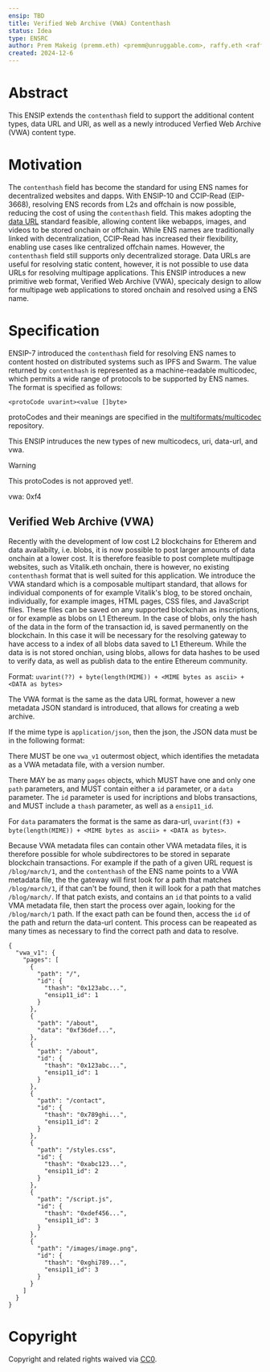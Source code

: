 ```yaml
---
ensip: TBD
title: Verified Web Archive (VWA) Contenthash
status: Idea
type: ENSRC
author: Prem Makeig (premm.eth) <premm@unruggable.com>, raffy.eth <raffy@unruggable.com>
created: 2024-12-6
---
```


# Abstract 

This ENSIP extends the `contenthash` field to support the additional content types, data URL and URI, as well as a newly introduced Verfied Web Archive (VWA) content type. 

# Motivation

The `contenthash` field has become the standard for using ENS names for decentralized websites and dapps. With ENSIP-10 and CCIP-Read (EIP-3668), resolving ENS records from L2s and offchain is now possible, reducing the cost of using the `contenthash` field. This makes adopting the [data URL](https://datatracker.ietf.org/doc/html/rfc2397) standard feasible, allowing content like webapps, images, and videos to be stored onchain or offchain. While ENS names are traditionally linked with decentralization, CCIP-Read has increased their flexibility, enabling use cases like centralized offchain names. However, the `contenthash` field still supports only decentralized storage. Data URLs are useful for resolving static content, however, it is not possible to use data URLs for resolving multipage applications. This ENSIP introduces a new primitive web format, Verified Web Archive (VWA), specicaly design to allow for multipage web applications to stored onchain and resolved using a ENS name.  

# Specification

ENSIP-7 introduced the `contenthash` field for resolving ENS names to content hosted on distributed systems such as IPFS and Swarm. The value returned by `contenthash` is represented as a machine-readable multicodec, which permits a wide range of protocols to be supported by ENS names. The format is specified as follows:

```
<protoCode uvarint><value []byte>
```

protoCodes and their meanings are specified in the [multiformats/multicodec](https://github.com/multiformats/multicodec) repository.

This ENSIP intruduces the new types of new multicodecs, uri, data-url, and vwa.  

>[!WARNING] 
>This protoCodes is not approved yet!.

vwa: 0xf4

## Verified Web Archive (VWA)

Recently with the development of low cost L2 blockchains for Etherem and data availabilty, i.e. blobs, it is now possible to post larger amounts of data onchain at a lower cost. It is therefore feasible to post complete multipage websites, such as Vitalik.eth onchain, there is however, no existing `contenthash` format that is well suited for this application. We introduce the VWA standard which is a composable multipart standard, that allows for individual components of for example Vitalik's blog, to be stored onchain, individually, for example images, HTML pages, CSS files, and JavaScript files. These files can be saved on any supported blockchain as inscriptions, or for example as blobs on L1 Ethereum. In the case of blobs, only the hash of the data in the form of the transaction id, is saved permanently on the blockchain. In this case it will be necessary for the resolving gateway to have access to a index of all blobs data saved to L1 Ethereum. While the data is is not stored onchian, using blobs, allows for data hashes to be used to verify data, as well as publish data to the entire Ethereum community. 

Format: `uvarint(??) + byte(length(MIME)) + <MIME bytes as ascii> + <DATA as bytes>`

The VWA format is the same as the data URL format, however a new metadata JSON standard is introduced, that allows for creating a web archive. 

If the mime type is `application/json`, then the json, the JSON data must be in the following format:

There MUST be one `vwa_v1` outermost object, which identifies the metadata as a VWA metadata file, with a version number. 

There MAY be as many `pages` objects, which MUST have one and only one `path` parameters, and MUST contain either a `id` parameter, or a `data` parameter. The `id` parameter is used for incriptions and blobs transactions, and MUST include a `thash` parameter, as well as a `ensip11_id`.

For `data` paramaters the format is the same as dara-url, `uvarint(f3) + byte(length(MIME)) + <MIME bytes as ascii> + <DATA as bytes>`.

Because VWA metadata files can contain other VWA metadata files, it is therefore possible for whole subdirectores to be stored in separate blockchain transactions. For example if the path of a given URL request is `/blog/march/1`, and the `contenthash` of the ENS name points to a VWA metadata file, the the gateway will first look for a path that matches `/blog/march/1`, if that can't be found, then it will look for a path that matches `/blog/march/`. If that patch exists, and contains an `id` that points to a valid VMA metadata file, then start the process over again, looking for the `/blog/march/1` path. If the exact path can be found then, access the `id` of the path and return the data-url content. This process can be reapeated as many times as necessary to find the correct path and data to resolve. 

```
{
  "vwa_v1": {
    "pages": [
      {
        "path": "/",
        "id": {
          "thash": "0x123abc...",
          "ensip11_id": 1
        }
      },
      {
        "path": "/about",
        "data": "0xf36def...",
      },
	  {
        "path": "/about",
        "id": {
          "thash": "0x123abc...",
          "ensip11_id": 1
        }
      },
      {
        "path": "/contact",
        "id": {
          "thash": "0x789ghi...",
          "ensip11_id": 2
        }
      },
      {
        "path": "/styles.css",
        "id": {
          "thash": "0xabc123...",
          "ensip11_id": 2
        }
      },
      {
        "path": "/script.js",
        "id": {
          "thash": "0xdef456...",
          "ensip11_id": 3
        }
      },
      {
        "path": "/images/image.png",
        "id": {
          "thash": "0xghi789...",
          "ensip11_id": 3
        }
      }
    ]
  }
}
```

# Copyright
Copyright and related rights waived via [CC0](../LICENSE.md).


